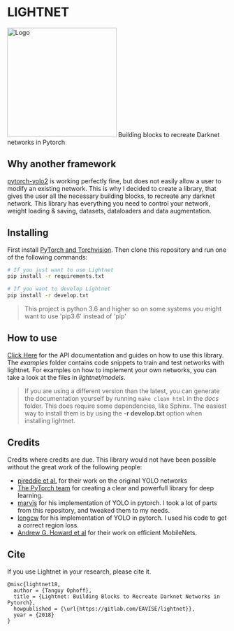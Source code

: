 LIGHTNET
========
<img src="docs/.static/lightnet.png" alt="Logo" width="250" height="250">
Building blocks to recreate Darknet networks in Pytorch

## Why another framework
[pytorch-yolo2](https://github.com/marvis/pytorch-yolo2) is working perfectly fine, but does not easily allow a user to modify an existing network.
This is why I decided to create a library, that gives the user all the necessary building blocks, to recreate any darknet network.
This library has everything you need to control your network, weight loading & saving, datasets, dataloaders and data augmentation.

## Installing
First install [PyTorch and Torchvision](http://pytorch.org/).
Then clone this repository and run one of the following commands:
```bash
# If you just want to use Lightnet
pip install -r requirements.txt

# If you want to develop Lightnet
pip install -r develop.txt
```
> This project is python 3.6 and higher so on some systems you might want to use 'pip3.6' instead of 'pip'

## How to use
[Click Here](https://eavise.gitlab.io/lightnet) for the API documentation and guides on how to use this library.
The _examples_ folder contains code snippets to train and test networks with lightnet. For examples on how to implement your own networks, you can take a look at the files in _lightnet/models_.
>If you are using a different version than the latest,
>you can generate the documentation yourself by running `make clean html` in the _docs_ folder.
>This does require some dependencies, like Sphinx.
>The easiest way to install them is by using the __-r develop.txt__ option when installing lightnet.

## Credits
Credits where credits are due.
This library would not have been possible without the great work of the following people:
  - [pjreddie et al.](https://github.com/pjreddie/darknet) for their work on the original YOLO networks
  - [The PyTorch team](http://pytorch.org) for creating a clear and powerfull library for deep learning.
  - [marvis](https://github.com/marvis/pytorch-yolo2) for his implementation of YOLO in pytorch. I took a lot of parts from this repository, and tweaked them to my needs.
  - [longcw](https://github.com/longcw/yolo2-pytorch) for his implementation of YOLO in pytorch. I used his code to get a correct region loss.
  - [Andrew G. Howard et al](https://goo.gl/jM15AT) for their work on efficient MobileNets.

## Cite
If you use Lightnet in your research, please cite it.
```
@misc{lightnet18,
  author = {Tanguy Ophoff},
  title = {Lightnet: Building Blocks to Recreate Darknet Networks in Pytorch},
  howpublished = {\url{https://gitlab.com/EAVISE/lightnet}},
  year = {2018}
}
```

